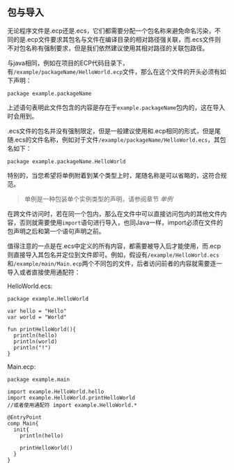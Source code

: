 ## 包与导入

无论程序文件是.ecp还是.ecs，它们都需要分配一个包名称来避免命名污染，不同的是.ecp文件要求其包名与文件在编译目录的相对路径强关联，而.ecs文件则不对包名称有强制要求，但是我们依然建议使用其相对路径的关联包路径。

与java相同，例如在项目的ECP代码目录下，有`/example/packageName/HelloWorld.ecp`文件，那么在这个文件的开头必须有如下声明：

```ecp
package example.packageName
```

上述语句表明此文件包含的内容是存在于`example.packageName`包内的，这在导入时会用到。

.ecs文件的包名并没有强制限定，但是一般建议使用和.ecp相同的形式，但是尾随.ecs的文件名称，例如对于文件`/example/packageName/HelloWorld.ecs`，其包名如下：

```ecs
package example.packageName.HelloWorld
```

特别的，当您希望将单例附着到某个类型上时，尾随名称是可以省略的，这符合规范。

> 单例是一种包装单个实例类型的声明，请参阅章节 *单例*

在跨文件访问时，若在同一个包内，那么在文件中可以直接访问包内的其他文件内容，否则就需要使用`import`语句进行导入，也同Java一样，import必须在文件的包声明之后和第一个语句声明之前。

值得注意的一点是在.ecs中定义的所有内容，都需要被导入后才能使用，而.ecp则直接导入其包名并定位到文件即可。例如，假设有`/example/HelloWorld.ecs`和`/example/main/Main.ecp`两个不同包的文件，后者访问前者的内容就需要逐一导入或者直接使用通配符：

HelloWorld.ecs:
```ecs
package example.HelloWorld

var hello = "Hello"
var world = "World"

fun printHelloWorld(){
  println(hello)
  println(world)
  println("!")
}
```

Main.ecp:
```ecp
package example.main

import example.HelloWorld.hello
import example.HelloWorld.printHelloWorld
//或者使用通配符 import example.HelloWorld.*

@EntryPoint
comp Main{
  init{
    println(hello)

    printHelloWorld()
  }
}
```
